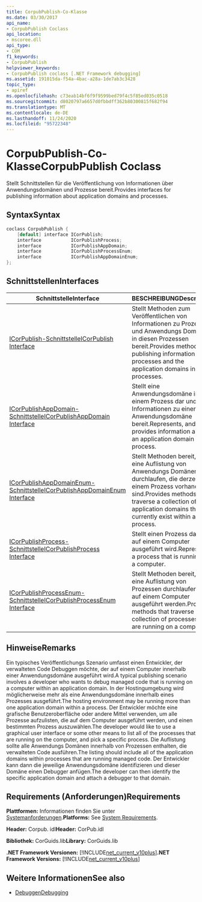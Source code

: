 ```yaml
---
title: CorpubPublish-Co-Klasse
ms.date: 03/30/2017
api_name:
- CorpubPublish Coclass
api_location:
- mscoree.dll
api_type:
- COM
f1_keywords:
- CorpubPublish
helpviewer_keywords:
- CorpubPublish coclass [.NET Framework debugging]
ms.assetid: 191015da-f54a-4bac-a28a-1de7ab3c3428
topic_type:
- apiref
ms.openlocfilehash: c73eab14bf6f9f9599bed79f4c5f85ed035c0518
ms.sourcegitcommit: d8020797a6657d0fbbdff362b80300815f682f94
ms.translationtype: MT
ms.contentlocale: de-DE
ms.lasthandoff: 11/24/2020
ms.locfileid: "95722348"
---
```

# <a name="corpubpublish-coclass"></a><span data-ttu-id="8eec6-102">CorpubPublish-Co-Klasse</span><span class="sxs-lookup"><span data-stu-id="8eec6-102">CorpubPublish Coclass</span></span>

<span data-ttu-id="8eec6-103">Stellt Schnittstellen für die Veröffentlichung von Informationen über Anwendungsdomänen und Prozesse bereit.</span><span class="sxs-lookup"><span data-stu-id="8eec6-103">Provides interfaces for publishing information about application domains and processes.</span></span>  
  
## <a name="syntax"></a><span data-ttu-id="8eec6-104">Syntax</span><span class="sxs-lookup"><span data-stu-id="8eec6-104">Syntax</span></span>  
  
```cpp  
coclass CorpubPublish {  
    [default] interface ICorPublish;  
    interface           ICorPublishProcess;  
    interface           ICorPublishAppDomain;  
    interface           ICorPublishProcessEnum;  
    interface           ICorPublishAppDomainEnum;  
};  
```  
  
## <a name="interfaces"></a><span data-ttu-id="8eec6-105">Schnittstellen</span><span class="sxs-lookup"><span data-stu-id="8eec6-105">Interfaces</span></span>  
  
|<span data-ttu-id="8eec6-106">Schnittstelle</span><span class="sxs-lookup"><span data-stu-id="8eec6-106">Interface</span></span>|<span data-ttu-id="8eec6-107">BESCHREIBUNG</span><span class="sxs-lookup"><span data-stu-id="8eec6-107">Description</span></span>|  
|---------------|-----------------|  
|[<span data-ttu-id="8eec6-108">ICorPublish-Schnittstelle</span><span class="sxs-lookup"><span data-stu-id="8eec6-108">ICorPublish Interface</span></span>](icorpublish-interface.md)|<span data-ttu-id="8eec6-109">Stellt Methoden zum Veröffentlichen von Informationen zu Prozessen und Anwendungs Domänen in diesen Prozessen bereit.</span><span class="sxs-lookup"><span data-stu-id="8eec6-109">Provides methods for publishing information about processes and the application domains in those processes.</span></span>|  
|[<span data-ttu-id="8eec6-110">ICorPublishAppDomain-Schnittstelle</span><span class="sxs-lookup"><span data-stu-id="8eec6-110">ICorPublishAppDomain Interface</span></span>](icorpublishappdomain-interface.md)|<span data-ttu-id="8eec6-111">Stellt eine Anwendungsdomäne in einem Prozess dar und stellt Informationen zu einer Anwendungsdomäne bereit.</span><span class="sxs-lookup"><span data-stu-id="8eec6-111">Represents, and provides information about, an application domain in a process.</span></span>|  
|[<span data-ttu-id="8eec6-112">ICorPublishAppDomainEnum-Schnittstelle</span><span class="sxs-lookup"><span data-stu-id="8eec6-112">ICorPublishAppDomainEnum Interface</span></span>](icorpublishappdomainenum-interface.md)|<span data-ttu-id="8eec6-113">Stellt Methoden bereit, die eine Auflistung von Anwendungs Domänen durchlaufen, die derzeit in einem Prozess vorhanden sind.</span><span class="sxs-lookup"><span data-stu-id="8eec6-113">Provides methods that traverse a collection of application domains that currently exist within a process.</span></span>|  
|[<span data-ttu-id="8eec6-114">ICorPublishProcess-Schnittstelle</span><span class="sxs-lookup"><span data-stu-id="8eec6-114">ICorPublishProcess Interface</span></span>](icorpublishprocess-interface.md)|<span data-ttu-id="8eec6-115">Stellt einen Prozess dar, der auf einem Computer ausgeführt wird.</span><span class="sxs-lookup"><span data-stu-id="8eec6-115">Represents a process that is running on a computer.</span></span>|  
|[<span data-ttu-id="8eec6-116">ICorPublishProcessEnum-Schnittstelle</span><span class="sxs-lookup"><span data-stu-id="8eec6-116">ICorPublishProcessEnum Interface</span></span>](icorpublishprocessenum-interface.md)|<span data-ttu-id="8eec6-117">Stellt Methoden bereit, die eine Auflistung von Prozessen durchlaufen, die auf einem Computer ausgeführt werden.</span><span class="sxs-lookup"><span data-stu-id="8eec6-117">Provides methods that traverse a collection of processes that are running on a computer.</span></span>|  
  
## <a name="remarks"></a><span data-ttu-id="8eec6-118">Hinweise</span><span class="sxs-lookup"><span data-stu-id="8eec6-118">Remarks</span></span>  

 <span data-ttu-id="8eec6-119">Ein typisches Veröffentlichungs Szenario umfasst einen Entwickler, der verwalteten Code Debuggen möchte, der auf einem Computer innerhalb einer Anwendungsdomäne ausgeführt wird.</span><span class="sxs-lookup"><span data-stu-id="8eec6-119">A typical publishing scenario involves a developer who wants to debug managed code that is running on a computer within an application domain.</span></span> <span data-ttu-id="8eec6-120">In der Hostingumgebung wird möglicherweise mehr als eine Anwendungsdomäne innerhalb eines Prozesses ausgeführt.</span><span class="sxs-lookup"><span data-stu-id="8eec6-120">The hosting environment may be running more than one application domain within a process.</span></span> <span data-ttu-id="8eec6-121">Der Entwickler möchte eine grafische Benutzeroberfläche oder andere Mittel verwenden, um alle Prozesse aufzulisten, die auf dem Computer ausgeführt werden, und einen bestimmten Prozess auszuwählen.</span><span class="sxs-lookup"><span data-stu-id="8eec6-121">The developer would like to use a graphical user interface or some other means to list all of the processes that are running on the computer, and pick a specific process.</span></span> <span data-ttu-id="8eec6-122">Die Auflistung sollte alle Anwendungs Domänen innerhalb von Prozessen enthalten, die verwalteten Code ausführen.</span><span class="sxs-lookup"><span data-stu-id="8eec6-122">The listing should include all of the application domains within processes that are running managed code.</span></span> <span data-ttu-id="8eec6-123">Der Entwickler kann dann die jeweilige Anwendungsdomäne identifizieren und dieser Domäne einen Debugger anfügen.</span><span class="sxs-lookup"><span data-stu-id="8eec6-123">The developer can then identify the specific application domain and attach a debugger to that domain.</span></span>  
  
## <a name="requirements"></a><span data-ttu-id="8eec6-124">Requirements (Anforderungen)</span><span class="sxs-lookup"><span data-stu-id="8eec6-124">Requirements</span></span>  

 <span data-ttu-id="8eec6-125">**Plattformen:** Informationen finden Sie unter [Systemanforderungen](../../get-started/system-requirements.md).</span><span class="sxs-lookup"><span data-stu-id="8eec6-125">**Platforms:** See [System Requirements](../../get-started/system-requirements.md).</span></span>  
  
 <span data-ttu-id="8eec6-126">**Header:** Corpub. idl</span><span class="sxs-lookup"><span data-stu-id="8eec6-126">**Header:** CorPub.idl</span></span>  
  
 <span data-ttu-id="8eec6-127">**Bibliothek:** CorGuids.lib</span><span class="sxs-lookup"><span data-stu-id="8eec6-127">**Library:** CorGuids.lib</span></span>  
  
 <span data-ttu-id="8eec6-128">**.NET Framework Versionen:**  [!INCLUDE[net_current_v10plus](../../../../includes/net-current-v10plus-md.md)]</span><span class="sxs-lookup"><span data-stu-id="8eec6-128">**.NET Framework Versions:**  [!INCLUDE[net_current_v10plus](../../../../includes/net-current-v10plus-md.md)]</span></span>  
  
## <a name="see-also"></a><span data-ttu-id="8eec6-129">Weitere Informationen</span><span class="sxs-lookup"><span data-stu-id="8eec6-129">See also</span></span>

- [<span data-ttu-id="8eec6-130">Debuggen</span><span class="sxs-lookup"><span data-stu-id="8eec6-130">Debugging</span></span>](index.md)
